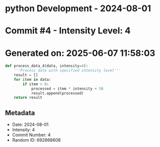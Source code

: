 ﻿# python Development - 2024-08-01
# Commit #4 - Intensity Level: 4
# Generated on: 2025-06-07 11:58:03
```python
def process_data_4(data, intensity=4):
    '''Process data with specified intensity level'''
    result = []
    for item in data:
        if item > 0:
            processed = item * intensity + 58
            result.append(processed)
    return result
```
## Metadata
- Date: 2024-08-01
- Intensity: 4
- Commit Number: 4
- Random ID: 692868608

